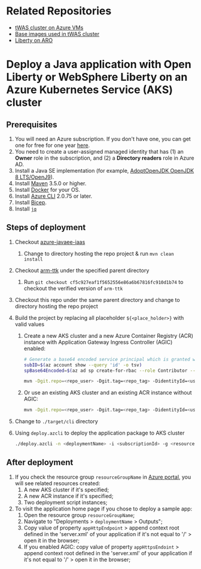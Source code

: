 # Related Repositories

* [tWAS cluster on Azure VMs](https://github.com/WASdev/azure.websphere-traditional.cluster)
* [Base images used in tWAS cluster](https://github.com/WASdev/azure.websphere-traditional.image)
* [Liberty on ARO](https://github.com/WASdev/azure.liberty.aro)



# Deploy a Java application with Open Liberty or WebSphere Liberty on an Azure Kubernetes Service (AKS) cluster

## Prerequisites

1. You will need an Azure subscription. If you don't have one, you can get one for free for one year [here](https://azure.microsoft.com/free).
1. You need to create a user-assigned managed identity that has (1) an **Owner** role in the subscription, and (2) a **Directory readers** role in Azure AD.
1. Install a Java SE implementation (for example, [AdoptOpenJDK OpenJDK 8 LTS/OpenJ9](https://adoptopenjdk.net/?variant=openjdk8&jvmVariant=openj9)).
1. Install [Maven](https://maven.apache.org/download.cgi) 3.5.0 or higher.
1. Install [Docker](https://docs.docker.com/get-docker/) for your OS.
1. Install [Azure CLI](https://docs.microsoft.com/cli/azure/install-azure-cli?view=azure-cli-latest&preserve-view=true) 2.0.75 or later.
1. Install [Bicep](https://docs.microsoft.com/azure/azure-resource-manager/bicep/install#linux).
1. Install [`jq`](https://stedolan.github.io/jq/download/)

## Steps of deployment

1. Checkout [azure-javaee-iaas](https://github.com/Azure/azure-javaee-iaas)
   1. Change to directory hosting the repo project & run `mvn clean install`
1. Checkout [arm-ttk](https://github.com/Azure/arm-ttk) under the specified parent directory
   1. Run `git checkout cf5c927eaf1f5652556e86a6b67816fc910d1b74` to checkout the verified version of `arm-ttk`
1. Checkout this repo under the same parent directory and change to directory hosting the repo project
1. Build the project by replacing all placeholder `${<place_holder>}` with valid values
   1. Create a new AKS cluster and a new Azure Container Registry (ACR) instance with Application Gateway Ingress Controller (AGIC) enabled:

      ```bash
      # Generate a base64 encoded service principal which is granted with contributor role of the subscription
      subID=$(az account show --query 'id' -o tsv)
      spBase64Encoded=$(az ad sp create-for-rbac --role Contributor --scopes /subscriptions/${subID} --sdk-auth | base64 -w0)

      mvn -Dgit.repo=<repo_user> -Dgit.tag=<repo_tag> -DidentityId=<user-assigned-managed-identity-id> -DcreateCluster=true -DcreateACR=true -DdeployApplication=<true|false> -DappImagePath=<app-image-path> -DappReplicas=<number of replicas> -DenableAppGWIngress=true -DappGatewayCertificateOption=generateCert -DservicePrincipal=${spBase64Encoded} -DenableCookieBasedAffinity=true -Dtest.args="-Test All" -Pbicep -Passembly -Ptemplate-validation-tests clean install
      ```

   1. Or use an existing AKS cluster and an existing ACR instance without AGIC:

      ```bash
      mvn -Dgit.repo=<repo_user> -Dgit.tag=<repo_tag> -DidentityId=<user-assigned-managed-identity-id> -DcreateCluster=false -DclusterName=<aks-cluster-name> -DclusterRGName=<cluster-group-name> -DcreateACR=false -DacrName=<acr-instance-name> -DdeployApplication=<true|false> -DappImagePath=<app-image-path> -DappReplicas=<number of replicas> -DenableAppGWIngress=false -DappGatewayCertificateOption=generateCert -DenableCookieBasedAffinity=true -Dtest.args="-Test All" -Pbicep -Passembly -Ptemplate-validation-tests clean install
      ```

1. Change to `./target/cli` directory
1. Using `deploy.azcli` to deploy the application package to AKS cluster

   ```bash
   ./deploy.azcli -n <deploymentName> -i <subscriptionId> -g <resourceGroupName> -l <resourceGroupLocation> 
   ```

## After deployment

1. If you check the resource group `resourceGroupName` in [Azure portal](https://portal.azure.com/), you will see related resources created:
   1. A new AKS cluster if it's specified;
   1. A new ACR instance if it's specified;
   1. Two deployment script instances;
1. To visit the application home page if you chose to deploy a sample app:
   1. Open the resource group `resourceGroupName`;
   1. Navigate to "Deployments > `deploymentName` > Outputs";
   1. Copy value of property `appHttpEndpoint` > append context root defined in the 'server.xml' of your application if it's not equal to '/' > open it in the browser;
   1. If you enabled AGIC: copy value of property `appHttpsEndoint` > append context root defined in the 'server.xml' of your application if it's not equal to '/' > open it in the browser;
